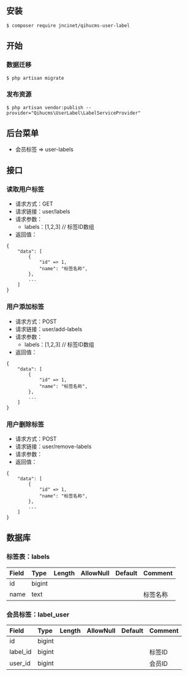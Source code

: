 ## 安装

```shell
$ composer require jncinet/qihucms-user-label
```

## 开始
### 数据迁移
```shell
$ php artisan migrate
```
### 发布资源
```shell
$ php artisan vendor:publish --provider="Qihucms\UserLabel\LabelServiceProvider"
```

## 后台菜单
+ 会员标签 => user-labels

## 接口
### 读取用户标签
+ 请求方式：GET
+ 请求链接：user/labels
+ 请求参数：
    - labels：[1,2,3] // 标签ID数组
+ 返回值：
```
{
    "data": [
        {
            "id" => 1,
            "name": "标签名称",
        },
        ...
    ]
}
```
### 用户添加标签
+ 请求方式：POST
+ 请求链接：user/add-labels
+ 请求参数：
    - labels：[1,2,3] // 标签ID数组
+ 返回值：
```
{
    "data": [
        {
            "id" => 1,
            "name": "标签名称",
        },
        ...
    ]
}
```
### 用户删除标签
+ 请求方式：POST
+ 请求链接：user/remove-labels
+ 请求参数：
+ 返回值：
```
{
    "data": [
        {
            "id" => 1,
            "name": "标签名称",
        },
        ...
    ]
}
```

## 数据库
### 标签表：labels
| Field             | Type      | Length    | AllowNull | Default   | Comment   |
| :----             | :----     | :----     | :----     | :----     | :----     |
| id                | bigint    |           |           |           |           |
| name              | text      |           |           |           | 标签名称   |

### 会员标签：label_user
| Field             | Type      | Length    | AllowNull | Default   | Comment   |
| :----             | :----     | :----     | :----     | :----     | :----     |
| id                | bigint    |           |           |           |           |
| label_id          | bigint    |           |           |           | 标签ID     |
| user_id           | bigint    |           |           |           | 会员ID     |

